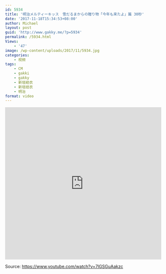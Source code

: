 ```yaml
---
id: 5934
title: '明治メルティーキッス　雪だるまからの贈り物「今年も来たよ」篇 30秒'
date: '2017-11-18T15:34:53+08:00'
author: Michael
layout: post
guid: 'http://www.gakky.me/?p=5934'
permalink: /5934.html
Views:
    - '47'
image: /wp-content/uploads/2017/11/5934.jpg
categories:
    - 视频
tags:
    - CM
    - gakki
    - gakky
    - 新垣結衣
    - 新垣结衣
    - 明治
format: video
---
```


<iframe allowfullscreen="allowfullscreen" frameborder="0" height="498" loading="lazy" src="http://player.youku.com/embed/XMzE2NjMwOTQ5Mg==" width="510"></iframe>

Source: <https://www.youtube.com/watch?v=7lGSGuAakzc>